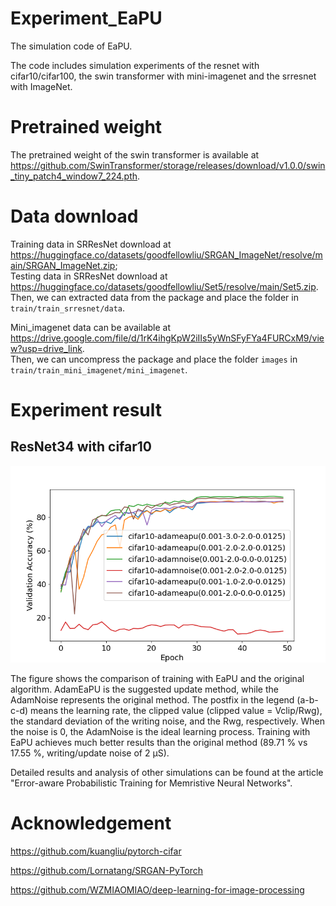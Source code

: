 # Experiment_EaPU
The simulation code of EaPU. 

The code includes simulation experiments of the resnet with cifar10/cifar100, the swin transformer with mini-imagenet and the srresnet with ImageNet.

# Pretrained weight
The pretrained weight of the swin transformer is available at https://github.com/SwinTransformer/storage/releases/download/v1.0.0/swin_tiny_patch4_window7_224.pth.

# Data download
Training data in SRResNet download at https://huggingface.co/datasets/goodfellowliu/SRGAN_ImageNet/resolve/main/SRGAN_ImageNet.zip;  
Testing data in SRResNet download at https://huggingface.co/datasets/goodfellowliu/Set5/resolve/main/Set5.zip.    
Then, we can extracted data from the package and place the folder in `train/train_srresnet/data`.

Mini_imagenet data can be available at https://drive.google.com/file/d/1rK4ihgKpW2iIIs5yWnSFyFYa4FURCxM9/view?usp=drive_link.  
Then, we can uncompress the package and place the folder `images` in `train/train_mini_imagenet/mini_imagenet`.

# Experiment result
## ResNet34 with cifar10
![comparison](train/train_cifar/results/comparison.png)

The figure shows the comparison of training with EaPU and the original algorithm. AdamEaPU is the suggested update method, while the AdamNoise represents the original method. The postfix in the legend (a-b-c-d) means the learning rate, the clipped value (clipped value = Vclip/Rwg), the standard deviation of the writing noise, and the Rwg, respectively. When the noise is 0, the AdamNoise is the ideal learning process. Training with EaPU achieves much better results than the original method (89.71 % vs 17.55 %, writing/update noise of 2 μS).

Detailed results and analysis of other simulations can be found at the article "Error-aware Probabilistic Training for Memristive Neural Networks".

# Acknowledgement
https://github.com/kuangliu/pytorch-cifar

https://github.com/Lornatang/SRGAN-PyTorch

https://github.com/WZMIAOMIAO/deep-learning-for-image-processing

